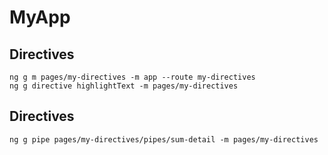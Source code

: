 # MyApp

## Directives

    ng g m pages/my-directives -m app --route my-directives
    ng g directive highlightText -m pages/my-directives

## Directives

    ng g pipe pages/my-directives/pipes/sum-detail -m pages/my-directives
